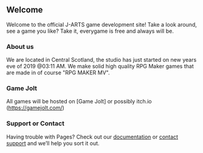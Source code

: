 ## Welcome

Welcome to the official J-ARTS game development site! Take a look around, see a game you like? Take it, everygame is free and always will be.

### About us

We are located in Central Scotland, the studio has just started on new years eve of 2019 @03:11 AM. We make solid high quality RPG Maker games that are made in of course "RPG MAKER MV".

### Game Jolt

All games will be hosted on [Game Jolt] or possibly itch.io (https://gamejolt.com/)

### Support or Contact

Having trouble with Pages? Check out our [documentation](https://help.github.com/categories/github-pages-basics/) or [contact support](https://github.com/contact) and we’ll help you sort it out.
